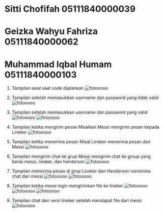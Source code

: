 # Sitti Chofifah 05111840000039
# Geizka Wahyu Fahriza 05111840000062
# Muhammad Iqbal Humam 05111840000103

1. Tampilan awal saat code dijalankan
  ![fotooooo](https://github.com/LarV123/Pemrograman_Jaringan_E_Kelompok_4/blob/master/Tugas%20Chat/screenshot/1.png)

2. Tampilan setelah memasukkan username dan password yang tidak valid
  ![fotooooo](https://github.com/LarV123/Pemrograman_Jaringan_E_Kelompok_4/blob/master/Tugas%20Chat/screenshot/2.png)

3. Tampilan setelah memasukkan username dan password yang valid
  ![fotooooo](https://github.com/LarV123/Pemrograman_Jaringan_E_Kelompok_4/blob/master/Tugas%20Chat/screenshot/3.png)
  ![fotooooo](https://github.com/LarV123/Pemrograman_Jaringan_E_Kelompok_4/blob/master/Tugas%20Chat/screenshot/4.png)

4. Tampilan ketika mengirim pesan
   Misalkan Messi mengirim pesan kepada Lineker
  ![fotooooo](https://github.com/LarV123/Pemrograman_Jaringan_E_Kelompok_4/blob/master/Tugas%20Chat/screenshot/5.png)

5. Tampilan ketika menerima pesan
   Misal Lineker menerima pesan dari Messi
  ![fotooooo](https://github.com/LarV123/Pemrograman_Jaringan_E_Kelompok_4/blob/master/Tugas%20Chat/screenshot/6.png)

6. Tampilan mengirim chat ke grup
   Messi mengirim chat ke group yang berisi messi, lineker, dan henderson
  ![fotooooo](https://github.com/LarV123/Pemrograman_Jaringan_E_Kelompok_4/blob/master/Tugas%20Chat/screenshot/7.png)

7. Tampilan menerima pesan di grup
   Lineker dan Henderson menerima chat dari messi
  ![fotooooo](https://github.com/LarV123/Pemrograman_Jaringan_E_Kelompok_4/blob/master/Tugas%20Chat/screenshot/8.png)
  ![fotooooo](https://github.com/LarV123/Pemrograman_Jaringan_E_Kelompok_4/blob/master/Tugas%20Chat/screenshot/9.png)

8. Tampilan ketika messi ingin mengirimkan file ke lineker
  ![fotooooo](https://github.com/LarV123/Pemrograman_Jaringan_E_Kelompok_4/blob/master/Tugas%20Chat/screenshot/10.png)
  ![fotooooo](https://github.com/LarV123/Pemrograman_Jaringan_E_Kelompok_4/blob/master/Tugas%20Chat/screenshot/11.png)
  ![fotooooo](https://github.com/LarV123/Pemrograman_Jaringan_E_Kelompok_4/blob/master/Tugas%20Chat/screenshot/12.png)

9. Tampilan chat dari versi lineker setelah mendapat file dari messi
  ![fotooooo](https://github.com/LarV123/Pemrograman_Jaringan_E_Kelompok_4/blob/master/Tugas%20Chat/screenshot/13.png)
